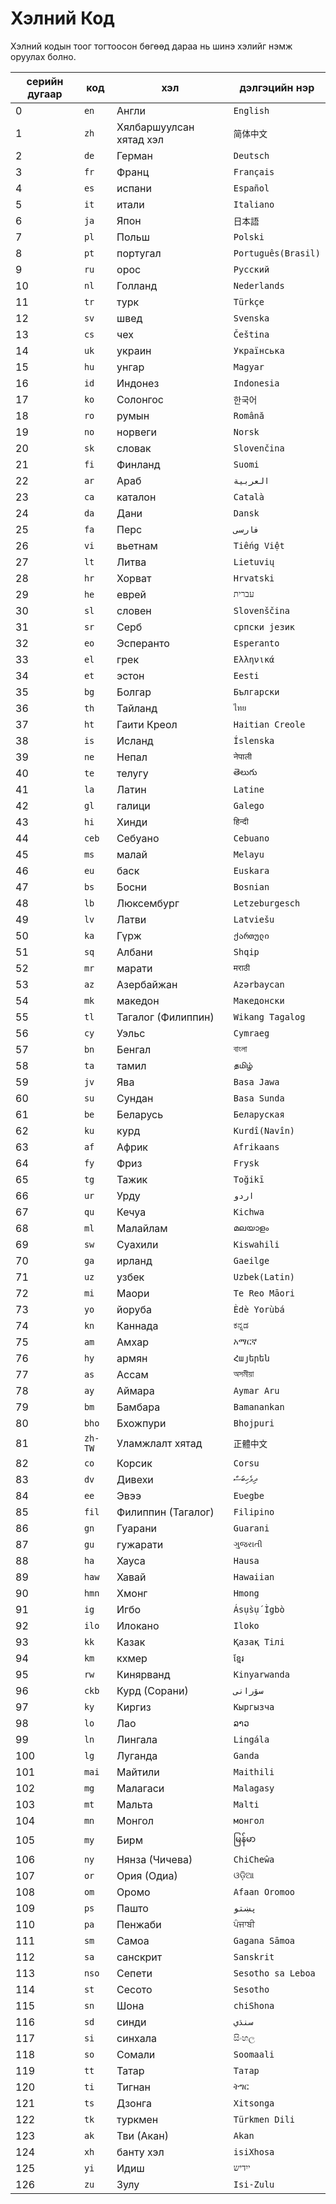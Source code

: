 # Хэлний Код

Хэлний кодын тоог тогтоосон бөгөөд дараа нь шинэ хэлийг нэмж оруулах болно.

| серийн дугаар | код | хэл | дэлгэцийн нэр |
| - | - | - | - |
| 0 | `en` | Англи | `English` |
| 1 | `zh` | Хялбаршуулсан хятад хэл | `简体中文` |
| 2 | `de` | Герман | `Deutsch` |
| 3 | `fr` | Франц | `Français` |
| 4 | `es` | испани | `Español` |
| 5 | `it` | итали | `Italiano` |
| 6 | `ja` | Япон | `日本語` |
| 7 | `pl` | Польш | `Polski` |
| 8 | `pt` | португал | `Português(Brasil)` |
| 9 | `ru` | орос | `Русский` |
| 10 | `nl` | Голланд | `Nederlands` |
| 11 | `tr` | турк | `Türkçe` |
| 12 | `sv` | швед | `Svenska` |
| 13 | `cs` | чех | `Čeština` |
| 14 | `uk` | украин | `Українська` |
| 15 | `hu` | унгар | `Magyar` |
| 16 | `id` | Индонез | `Indonesia` |
| 17 | `ko` | Солонгос | `한국어` |
| 18 | `ro` | румын | `Română` |
| 19 | `no` | норвеги | `Norsk` |
| 20 | `sk` | словак | `Slovenčina` |
| 21 | `fi` | Финланд | `Suomi` |
| 22 | `ar` | Араб | `العربية` |
| 23 | `ca` | каталон | `Català` |
| 24 | `da` | Дани | `Dansk` |
| 25 | `fa` | Перс | `فارسی` |
| 26 | `vi` | вьетнам | `Tiếng Việt` |
| 27 | `lt` | Литва | `Lietuvių` |
| 28 | `hr` | Хорват | `Hrvatski` |
| 29 | `he` | еврей | `עברית` |
| 30 | `sl` | словен | `Slovenščina` |
| 31 | `sr` | Серб | `српски језик` |
| 32 | `eo` | Эсперанто | `Esperanto` |
| 33 | `el` | грек | `Ελληνικά` |
| 34 | `et` | эстон | `Eesti` |
| 35 | `bg` | Болгар | `Български` |
| 36 | `th` | Тайланд | `ไทย` |
| 37 | `ht` | Гаити Креол | `Haitian Creole` |
| 38 | `is` | Исланд | `Íslenska` |
| 39 | `ne` | Непал | `नेपाली` |
| 40 | `te` | телугу | `తెలుగు` |
| 41 | `la` | Латин | `Latine` |
| 42 | `gl` | галици | `Galego` |
| 43 | `hi` | Хинди | `हिन्दी` |
| 44 | `ceb` | Себуано | `Cebuano` |
| 45 | `ms` | малай | `Melayu` |
| 46 | `eu` | баск | `Euskara` |
| 47 | `bs` | Босни | `Bosnian` |
| 48 | `lb` | Люксембург | `Letzeburgesch` |
| 49 | `lv` | Латви | `Latviešu` |
| 50 | `ka` | Гүрж | `ქართული` |
| 51 | `sq` | Албани | `Shqip` |
| 52 | `mr` | марати | `मराठी` |
| 53 | `az` | Азербайжан | `Azərbaycan` |
| 54 | `mk` | македон | `Македонски` |
| 55 | `tl` | Тагалог (Филиппин) | `Wikang Tagalog` |
| 56 | `cy` | Уэльс | `Cymraeg` |
| 57 | `bn` | Бенгал | `বাংলা` |
| 58 | `ta` | тамил | `தமிழ்` |
| 59 | `jv` | Ява | `Basa Jawa` |
| 60 | `su` | Сундан | `Basa Sunda` |
| 61 | `be` | Беларусь | `Беларуская` |
| 62 | `ku` | курд | `Kurdî(Navîn)` |
| 63 | `af` | Африк | `Afrikaans` |
| 64 | `fy` | Фриз | `Frysk` |
| 65 | `tg` | Тажик | `Toğikī` |
| 66 | `ur` | Урду | `اردو` |
| 67 | `qu` | Кечуа | `Kichwa` |
| 68 | `ml` | Малайлам | `മലയാളം` |
| 69 | `sw` | Суахили | `Kiswahili` |
| 70 | `ga` | ирланд | `Gaeilge` |
| 71 | `uz` | узбек | `Uzbek(Latin)` |
| 72 | `mi` | Маори | `Te Reo Māori` |
| 73 | `yo` | йоруба | `Èdè Yorùbá` |
| 74 | `kn` | Каннада | `ಕನ್ನಡ` |
| 75 | `am` | Амхар | `አማርኛ` |
| 76 | `hy` | армян | `Հայերեն` |
| 77 | `as` | Ассам | `অসমীয়া` |
| 78 | `ay` | Аймара | `Aymar Aru` |
| 79 | `bm` | Бамбара | `Bamanankan` |
| 80 | `bho` | Бхожпури | `Bhojpuri` |
| 81 | `zh-TW` | Уламжлалт хятад | `正體中文` |
| 82 | `co` | Корсик | `Corsu` |
| 83 | `dv` | Дивехи | `ދިވެހިބަސް` |
| 84 | `ee` | Эвээ | `Eʋegbe` |
| 85 | `fil` | Филиппин (Тагалог) | `Filipino` |
| 86 | `gn` | Гуарани | `Guarani` |
| 87 | `gu` | гужарати | `ગુજરાતી` |
| 88 | `ha` | Хауса | `Hausa` |
| 89 | `haw` | Хавай | `Hawaiian` |
| 90 | `hmn` | Хмонг | `Hmong` |
| 91 | `ig` | Игбо | `Ásụ̀sụ́ Ìgbò` |
| 92 | `ilo` | Илокано | `Iloko` |
| 93 | `kk` | Казак | `Қазақ Тілі` |
| 94 | `km` | кхмер | `ខ្មែរ` |
| 95 | `rw` | Кинярванд | `Kinyarwanda` |
| 96 | `ckb` | Курд (Сорани) | `سۆرانی` |
| 97 | `ky` | Киргиз | `Кыргызча` |
| 98 | `lo` | Лао | `ລາວ` |
| 99 | `ln` | Лингала | `Lingála` |
| 100 | `lg` | Луганда | `Ganda` |
| 101 | `mai` | Майтили | `Maithili` |
| 102 | `mg` | Малагаси | `Malagasy` |
| 103 | `mt` | Мальта | `Malti` |
| 104 | `mn` | Монгол | `монгол` |
| 105 | `my` | Бирм | `မြန်မာ` |
| 106 | `ny` | Нянза (Чичева) | `ChiCheŵa` |
| 107 | `or` | Ория (Одиа) | `ଓଡ଼ିଆ` |
| 108 | `om` | Оромо | `Afaan Oromoo` |
| 109 | `ps` | Пашто | `پښتو` |
| 110 | `pa` | Пенжаби | `ਪੰਜਾਬੀ` |
| 111 | `sm` | Самоа | `Gagana Sāmoa` |
| 112 | `sa` | санскрит | `Sanskrit` |
| 113 | `nso` | Сепети | `Sesotho sa Leboa` |
| 114 | `st` | Сесото | `Sesotho` |
| 115 | `sn` | Шона | `chiShona` |
| 116 | `sd` | синди | `سنڌي` |
| 117 | `si` | синхала | `සිංහල` |
| 118 | `so` | Сомали | `Soomaali` |
| 119 | `tt` | Татар | `Татар` |
| 120 | `ti` | Тигнан | `ትግር` |
| 121 | `ts` | Дзонга | `Xitsonga` |
| 122 | `tk` | туркмен | `Türkmen Dili` |
| 123 | `ak` | Тви (Акан) | `Akan` |
| 124 | `xh` | банту хэл | `isiXhosa` |
| 125 | `yi` | Идиш | `ייִדיש` |
| 126 | `zu` | Зулу | `Isi-Zulu` |